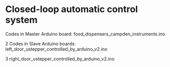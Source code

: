 # Closed-loop automatic control system

Codes in Master Arduino board: food_dispensers_campden_instruments.ino

2 Codes in Slave Arduino boards: left_door_ustepper_controlled_by_arduino_v2.ino

3 right_door_ustepper_controlled_by_arduino_v2.ino



                               
